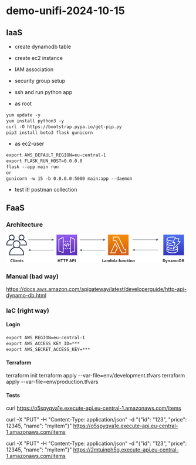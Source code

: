 # demo-unifi-2024-10-15

## IaaS

* create dynamodb table
* create ec2 instance
* IAM association
* security group setup
* ssh and run python app

* as root
```
yum update -y
yum install python3 -y
curl -O https://bootstrap.pypa.io/get-pip.py
pip3 install boto3 flask gunicorn
```
* as ec2-user
```
export AWS_DEFAULT_REGION=eu-central-1
export FLASK_RUN_HOST=0.0.0.0
flask --app main run
or
gunicorn -w 15 -b 0.0.0.0:5000 main:app --daemon
```
* test it! postman collection

## FaaS
### Architecture
![alt text](assets/ddb-crud.png)

### Manual (bad way)
https://docs.aws.amazon.com/apigateway/latest/developerguide/http-api-dynamo-db.html

### IaC (right way)
#### Login
```
export AWS_REGION=eu-central-1
export AWS_ACCESS_KEY_ID=***
export AWS_SECRET_ACCESS_KEY=***
```

#### Terraform
terraform init
terraform apply --var-file=env/development.tfvars
terraform apply --var-file=env/production.tfvars

#### Tests
curl https://o5spyqva1e.execute-api.eu-central-1.amazonaws.com/items

curl -X "PUT" -H "Content-Type: application/json" -d "{\"id\": \"123\", \"price\": 12345, \"name\": \"myitem\"}" https://o5spyqva1e.execute-api.eu-central-1.amazonaws.com/items

curl -X "PUT" -H "Content-Type: application/json" -d "{\"id\": \"123\", \"price\": 12345, \"name\": \"myitem\"}" https://2mtuinph5g.execute-api.eu-central-1.amazonaws.com/items


